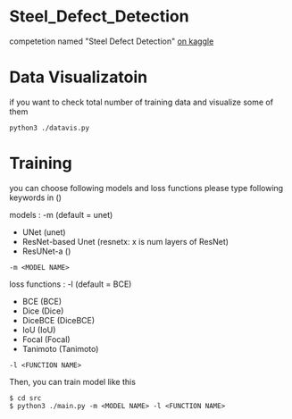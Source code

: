 # Steel_Defect_Detection
competetion named "Steel Defect Detection" [on kaggle](https://www.kaggle.com/c/severstal-steel-defect-detection/notebooks)

# Data Visualizatoin
if you want to check total number of training data and visualize some of them

```
python3 ./datavis.py
```

# Training
you can choose following models and loss functions
please type following keywords in ()

models : -m (default = unet)
- UNet (unet)
- ResNet-based Unet (resnetx: x is num layers of ResNet)
- ResUNet-a ()

```
-m <MODEL NAME>
```

loss functions : -l (default = BCE)
- BCE (BCE)
- Dice (Dice)
- DiceBCE (DiceBCE)
- IoU (IoU)
- Focal (Focal)
- Tanimoto (Tanimoto)

```
-l <FUNCTION NAME>
```
Then, you can train model like this

```
$ cd src
$ python3 ./main.py -m <MODEL NAME> -l <FUNCTION NAME>
```
